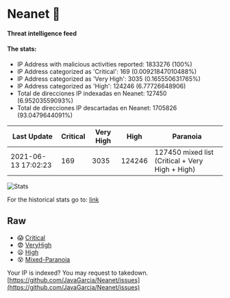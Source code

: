 # Neanet :hocho:
#### Threat intelligence feed
#### The stats:

- IP Address with malicious activities reported: 1833276 (100%)
- IP Address categorized as 'Critical':  169 (0.00921847010488%)
- IP Address categorized as 'Very High':  3035 (0.165550631765%)
- IP Address categorized as 'High':  124246 (6.77726648906)
- Total de direcciones IP indexadas en Neanet:  127450 (6.95203559093%)
- Total de direcciones IP descartadas en Neanet:  1705826 (93.0479644091%)

| Last Update | Critical | Very High | High | Paranoia |
| --- | --- | --- | --- | --- |
| 2021-06-13 17:02:23 | 169 | 3035 | 124246 | 127450 mixed list (Critical + Very High + High)|

![Stats](https://docs.google.com/spreadsheets/d/e/2PACX-1vSnaNMIXVabIpDJjufMlzH7poXnshF3mgd8Is1g9ytUEzVsP5my4Trn8f-xkoLLQ38xpL3HtmUexLo6/pubchart?oid=501124687&format=image)

For the historical stats go to: [link](/stats.csv)
## Raw
- :scream: [Critical](https://raw.githubusercontent.com/JavaGarcia/Neanet/master/blacklists/neanet_critical.txt)
- :fearful: [VeryHigh](https://raw.githubusercontent.com/JavaGarcia/Neanet/master/blacklists/neanet_veryHigh.txtt)
- :frowning: [High](https://raw.githubusercontent.com/JavaGarcia/Neanet/master/blacklists/neanet_high.txt)
- :dizzy_face: [Mixed-Paranoia](https://raw.githubusercontent.com/JavaGarcia/Neanet/master/blacklists/neanet_all.txt)


Your IP is indexed? You may request to takedown. [https://github.com/JavaGarcia/Neanet/issues](https://github.com/JavaGarcia/Neanet/issues)

























































































































































































































































































































































































































































































































































































































































































































































































































































































































































































































































































































































































































































































































































































































































































































































































































































































































































































































































































































































































































































































































































































































































































































































































































































































































































































































































































































































































































































































































































































































































































































































































































































































































































































































































































































































































































































































































































































































































































































































































































































































































































































































































































































































































































































































































































































































































































































































































































































































































































































































































































































































































































































































































































































































































































































































































































































































































































































































































































































































































































































































































































































































































































































































































































































































































































































































































































































































































































































































































































































































































































































































































